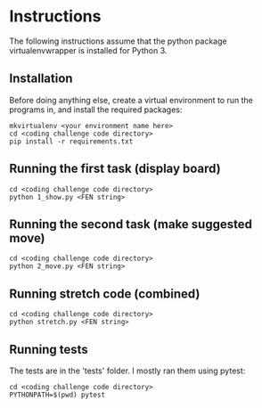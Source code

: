 # Instructions

The following instructions assume that the python package virtualenvwrapper is installed for Python 3.

## Installation

Before doing anything else, create a virtual environment to run the programs in, and install the required packages:

```
mkvirtualenv <your environment name here>
cd <coding challenge code directory>
pip install -r requirements.txt
```

## Running the first task (display board)

```
cd <coding challenge code directory>
python 1_show.py <FEN string>
```

## Running the second task (make suggested move)

```
cd <coding challenge code directory>
python 2_move.py <FEN string>
```

## Running stretch code (combined)

```
cd <coding challenge code directory>
python stretch.py <FEN string>
```

## Running tests

The tests are in the 'tests' folder. I mostly ran them using pytest:

```
cd <coding challenge code directory>
PYTHONPATH=$(pwd) pytest
```